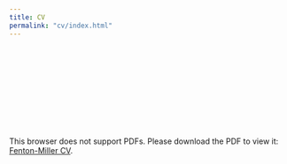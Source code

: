 ```yaml
---
title: CV
permalink: "cv/index.html"
---
```

<object data="https://github.com/solomonfentonmiller/solomonfentonmiller.com/blob/49d4d7fdf85030bf72e8e151731473d7ee7066f3/assets/Fenton-Miller%20CV%202021.pdf" type="application/pdf" width="1000px" height="1500px">
    <embed src="https://github.com/solomonfentonmiller/solomonfentonmiller.com/blob/49d4d7fdf85030bf72e8e151731473d7ee7066f3/assets/Fenton-Miller%20CV%202021.pdf" type="application/pdf">
        <p>This browser does not support PDFs. Please download the PDF to view it: <a href="https://github.com/solomonfentonmiller/solomonfentonmiller.com/blob/49d4d7fdf85030bf72e8e151731473d7ee7066f3/assets/Fenton-Miller%20CV%202021.pdf">Fenton-Miller CV</a>.</p></embed>
</object>
